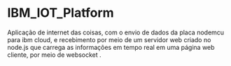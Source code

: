 # IBM_IOT_Platform
Aplicação de internet das coisas, com o envio de dados da placa nodemcu para ibm cloud, e recebimento por meio de um servidor web criado no node.js que carrega as informações em tempo real em uma página web cliente, por meio de websocket .


